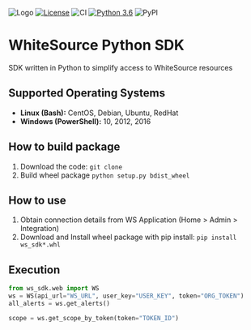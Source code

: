 ![Logo](https://whitesource-resources.s3.amazonaws.com/ws-sig-images/Whitesource_Logo_178x44.png)
[![License](https://img.shields.io/badge/License-Apache%202.0-yellowgreen.svg)](https://opensource.org/licenses/Apache-2.0)
![CI](https://github.com/whitesource-ps/ws_sdk/workflows/WS%20Python%20SDK%20Python%20CI/badge.svg)
[![Python 3.6](https://upload.wikimedia.org/wikipedia/commons/thumb/8/8c/Blue_Python_3.6%2B_Shield_Badge.svg/86px-Blue_Python_3.6%2B_Shield_Badge.svg.png)](https://www.python.org/downloads/release/python-360/)
![PyPI](https://img.shields.io/pypi/v/ws-sdk?style=plastic)


# WhiteSource Python SDK
SDK written in Python to simplify access to WhiteSource resources

## Supported Operating Systems
- **Linux (Bash):**	CentOS, Debian, Ubuntu, RedHat
- **Windows (PowerShell):**	10, 2012, 2016

## How to build package
1. Download the code: `git clone `
1. Build wheel package `python setup.py bdist_wheel`

## How to use 
1. Obtain connection details from WS Application (Home > Admin > Integration)
1. Download and Install wheel package with pip install: `pip install ws_sdk*.whl` 


## Execution
```python
from ws_sdk.web import WS
ws = WS(api_url="WS_URL", user_key="USER_KEY", token="ORG_TOKEN")
all_alerts = ws.get_alerts()

scope = ws.get_scope_by_token(token="TOKEN_ID")
```
